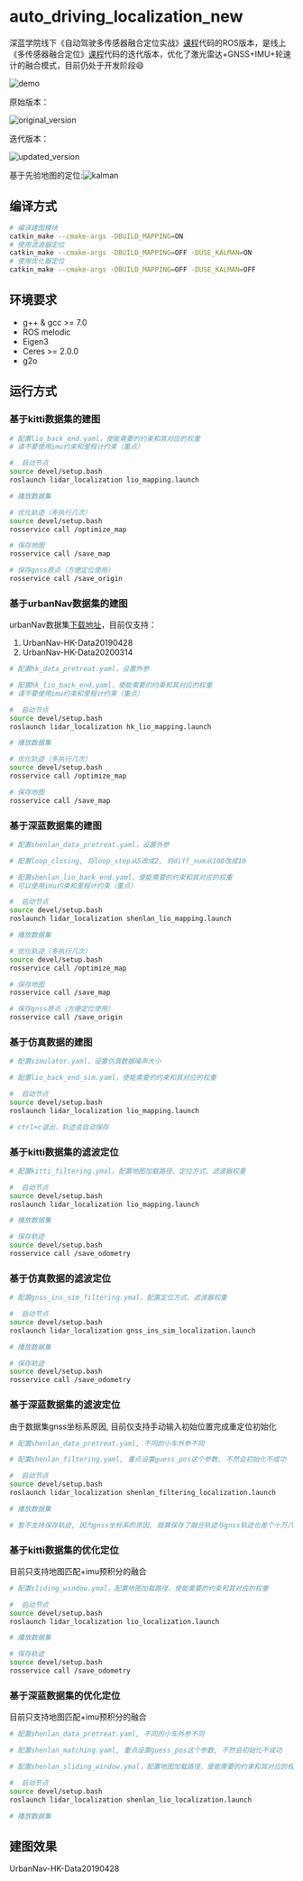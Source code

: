 # auto_driving_localization_new

深蓝学院线下《自动驾驶多传感器融合定位实战》[课程](https://www.shenlanxueyuan.com/course/559)代码的ROS版本，是线上《多传感器融合定位》[课程](https://www.shenlanxueyuan.com/course/558)代码的迭代版本，优化了激光雷达+GNSS+IMU+轮速计的融合模式，目前仍处于开发阶段:smile:

![demo](figures/demo.gif)

原始版本：

![original_version](figures/original_version.jpg)

迭代版本：

![updated_version](figures/updated_version.jpg)

基于先验地图的定位:![kalman](figures/kalman.gif)

## 编译方式

```bash
# 编译建图模块
catkin_make --cmake-args -DBUILD_MAPPING=ON
# 使用滤波器定位
catkin_make --cmake-args -DBUILD_MAPPING=OFF -DUSE_KALMAN=ON
# 使用优化器定位
catkin_make --cmake-args -DBUILD_MAPPING=OFF -DUSE_KALMAN=OFF
```

## 环境要求

- g++ & gcc >= 7.0
- ROS melodic
- Eigen3
- Ceres >= 2.0.0
- g2o 


## 运行方式

### 基于kitti数据集的建图

```bash
# 配置lio_back_end.yaml，使能需要的约束和其对应的权重
# 请不要使用imu约束和里程计约束（重点）

#  启动节点
source devel/setup.bash
roslaunch lidar_localization lio_mapping.launch

# 播放数据集

# 优化轨迹（多执行几次）
source devel/setup.bash
rosservice call /optimize_map

# 保存地图
rosservice call /save_map

# 保存gnss原点（方便定位使用）
rosservice call /save_origin
```

### 基于urbanNav数据集的建图

urbanNav数据集[下载地址](https://github.com/weisongwen/UrbanNavDataset)，目前仅支持：

1. UrbanNav-HK-Data20190428
2. UrbanNav-HK-Data20200314

```bash
# 配置hk_data_pretreat.yaml，设置外参

# 配置hk_lio_back_end.yaml，使能需要的约束和其对应的权重
# 请不要使用imu约束和里程计约束（重点）

#  启动节点
source devel/setup.bash
roslaunch lidar_localization hk_lio_mapping.launch

# 播放数据集

# 优化轨迹（多执行几次）
source devel/setup.bash
rosservice call /optimize_map

# 保存地图
rosservice call /save_map
```

### 基于深蓝数据集的建图

```bash
# 配置shenlan_data_pretreat.yaml，设置外参

# 配置loop_closing, 将loop_step从5改成2, 将diff_num从100改成10

# 配置shenlan_lio_back_end.yaml，使能需要的约束和其对应的权重
# 可以使用imu约束和里程计约束（重点）

#  启动节点
source devel/setup.bash
roslaunch lidar_localization shenlan_lio_mapping.launch

# 播放数据集

# 优化轨迹（多执行几次）
source devel/setup.bash
rosservice call /optimize_map

# 保存地图
rosservice call /save_map

# 保存gnss原点（方便定位使用）
rosservice call /save_origin
```


### 基于仿真数据的建图

```bash
# 配置simulator.yaml，设置仿真数据噪声大小

# 配置lio_back_end_sim.yaml，使能需要的约束和其对应的权重

#  启动节点
source devel/setup.bash
roslaunch lidar_localization lio_mapping.launch

# ctrl+c退出，轨迹会自动保存
```

### 基于kitti数据集的滤波定位

```bash
# 配置kitti_filtering.ymal，配置地图加载路径、定位方式、滤波器权重

#  启动节点
source devel/setup.bash
roslaunch lidar_localization lio_mapping.launch

# 播放数据集

# 保存轨迹
source devel/setup.bash
rosservice call /save_odometry
```
### 基于仿真数据的滤波定位

```bash
# 配置gnss_ins_sim_filtering.ymal，配置定位方式、滤波器权重

#  启动节点
source devel/setup.bash
roslaunch lidar_localization gnss_ins_sim_localization.launch

# 播放数据集

# 保存轨迹
source devel/setup.bash
rosservice call /save_odometry
```

### 基于深蓝数据集的滤波定位

由于数据集gnss坐标系原因, 目前仅支持手动输入初始位置完成重定位初始化

```bash
# 配置shenlan_data_pretreat.yaml, 不同的小车外参不同

# 配置shenlan_filtering.yaml, 重点设置guess_pos这个参数, 不然会初始化不成功

#  启动节点
source devel/setup.bash
roslaunch lidar_localization shenlan_filtering_localization.launch

# 播放数据集

# 暂不支持保存轨迹, 因为gnss坐标系的原因, 就算保存了融合轨迹与gnss轨迹也差个十万八千米远
```

### 基于kitti数据集的优化定位

目前只支持地图匹配+imu预积分的融合

```bash
# 配置sliding_window.ymal，配置地图加载路径、使能需要的约束和其对应的权重

#  启动节点
source devel/setup.bash
roslaunch lidar_localization lio_localization.launch

# 播放数据集

# 保存轨迹
source devel/setup.bash
rosservice call /save_odometry
```
### 基于深蓝数据集的优化定位

目前只支持地图匹配+imu预积分的融合

```bash
# 配置shenlan_data_pretreat.yaml, 不同的小车外参不同

# 配置shenlan_matching.yaml, 重点设置guess_pos这个参数, 不然会初始化不成功

# 配置shenlan_sliding_window.ymal，配置地图加载路径、使能需要的约束和其对应的权重

#  启动节点
source devel/setup.bash
roslaunch lidar_localization shenlan_lio_localization.launch

# 播放数据集
```

## 建图效果

UrbanNav-HK-Data20190428
